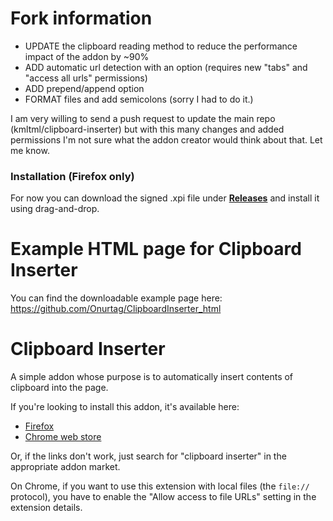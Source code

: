 # Fork information  

- UPDATE the clipboard reading method to reduce the performance impact of the addon by ~90%  
- ADD automatic url detection with an option (requires new "tabs" and "access all urls" permissions)  
- ADD prepend/append option  
- FORMAT files and add semicolons (sorry I had to do it.)  

I am very willing to send a push request to update the main repo (kmltml/clipboard-inserter) but with this many changes and added permissions I'm not sure what the addon creator would think about that. Let me know.  

### **Installation (Firefox only)**  
For now you can download the signed .xpi file under [**Releases**](https://github.com/Onurtag/clipboard-inserter/releases/latest) and install it using drag-and-drop.  


# Example HTML page for Clipboard Inserter

You can find the downloadable example page here: https://github.com/Onurtag/ClipboardInserter_html  



# Clipboard Inserter

A simple addon whose purpose is to automatically insert contents of clipboard into the page.

If you're looking to install this addon, it's available here:

 - [Firefox](https://addons.mozilla.org/firefox/addon/clipboard-inserter/)
 - [Chrome web store](https://chrome.google.com/webstore/detail/clipboard-inserter/deahejllghicakhplliloeheabddjajm)

Or, if the links don't work, just search for "clipboard inserter" in the appropriate addon market.

On Chrome, if you want to use this extension with local files (the `file://` protocol), you have to enable the "Allow access to file URLs" setting in the extension details.

